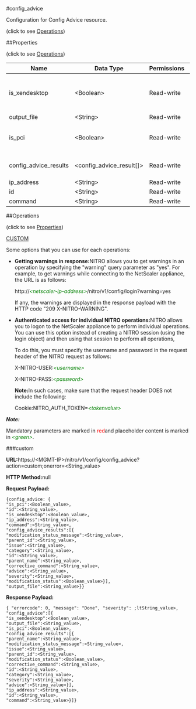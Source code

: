 #config_advice



Configuration for Config Advice resource.

<span>(click to see [Operations](#operations))</span>



##Properties 

<span>(click to see [Operations](#operations))</span>





<table><thead><tr><th>Name</th><th>Data Type</th><th>Permissions</th><th>Description</th></tr></thead><tbody><tr><td>is_xendesktop</td><td>&lt;Boolean></td><td>Read-write</td><td>Enables search for Xen Desktop properties .</td></tr><tr><td>output_file</td><td>&lt;String></td><td>Read-write</td><td>File Path.</td></tr><tr><td>is_pci</td><td>&lt;Boolean></td><td>Read-write</td><td>Enables search for PCI properties.</td></tr><tr><td>config_advice_results</td><td>&lt;config_advice_result[]></td><td>Read-write</td><td>config advice result.</td></tr><tr><td>ip_address</td><td>&lt;String></td><td>Read-write</td><td>IP Address.</td></tr><tr><td>id</td><td>&lt;String></td><td>Read-write</td><td>.</td></tr><tr><td>command</td><td>&lt;String></td><td>Read-write</td><td>Commands.</td></tr></tbody></table>

##Operations 

<span>(click to see [Properties](#properties))</span>





[CUSTOM](#c)





Some options that you can use for each operations:

<ul><li><p><b>Getting warnings in response:</b>NITRO allows you to get warnings in an operation by specifying the "warning" query parameter as "yes". For example, to get warnings while connecting to the NetScaler appliance, the URL is as follows:</p><p>http://<span style="color:green;font-style:italic;">&lt;netscaler-ip-address&gt;</span>/nitro/v1/config/login?warning=yes</p><p>If any, the warnings are displayed in the response payload with the HTTP code "209 X-NITRO-WARNING".</p></li><li><p><b>Authenticated access for individual NITRO operations:</b>NITRO allows you to logon to the NetScaler appliance to perform individual operations. You can use this option instead of creating a NITRO session (using the login object) and then using that session to perform all operations,</p><p>To do this, you must specify the username and password in the request header of the NITRO request as follows:</p><p>X-NITRO-USER:<span style="color:green;font-style:italic;">&lt;username&gt;</span></p><p>X-NITRO-PASS:<span style="color:green;font-style:italic;">&lt;password&gt;</span></p><p><b>Note:</b>In such cases, make sure that the request header DOES not include the following:</p><p>Cookie:NITRO_AUTH_TOKEN=<span style="color:green;font-style:italic;">&lt;tokenvalue&gt;</span></p></li></ul>







***Note:*** 

Mandatory parameters are marked in <span style="color:#FF0000;">red</span>and placeholder content is marked in <span style="color:green;font-style:italic">&lt;green&gt;</span>.



###custom







<b>URL:</b>https://&lt;MGMT-IP&gt;/nitro/v1/config/config_advice?action=custom;onerror=&lt;String_value&gt;

<b>HTTP Method:</b>null

<b>Request Payload: </b>
```
{config_advice: {
"is_pci":<Boolean_value>,
"id":<String_value>,
"is_xendesktop":<Boolean_value>,
"ip_address":<String_value>,
"command":<String_value>,
"config_advice_results":[{
"modification_status_message":<String_value>,
"parent_id":<String_value>,
"issue":<String_value>,
"category":<String_value>,
"id":<String_value>,
"parent_name":<String_value>,
"corrective_command":<String_value>,
"advice":<String_value>,
"severity":<String_value>,
"modification_status":<Boolean_value>}],
"output_file":<String_value>}}
```

<b>Response Payload: </b>
```
{ "errorcode": 0, "message": "Done", "severity": ;ltString_value>, "config_advice":[{
"is_xendesktop":<Boolean_value>,
"output_file":<String_value>,
"is_pci":<Boolean_value>,
"config_advice_results":[{
"parent_name":<String_value>,
"modification_status_message":<String_value>,
"issue":<String_value>,
"parent_id":<String_value>,
"modification_status":<Boolean_value>,
"corrective_command":<String_value>,
"id":<String_value>,
"category":<String_value>,
"severity":<String_value>,
"advice":<String_value>}],
"ip_address":<String_value>,
"id":<String_value>,
"command":<String_value>}]}
```







